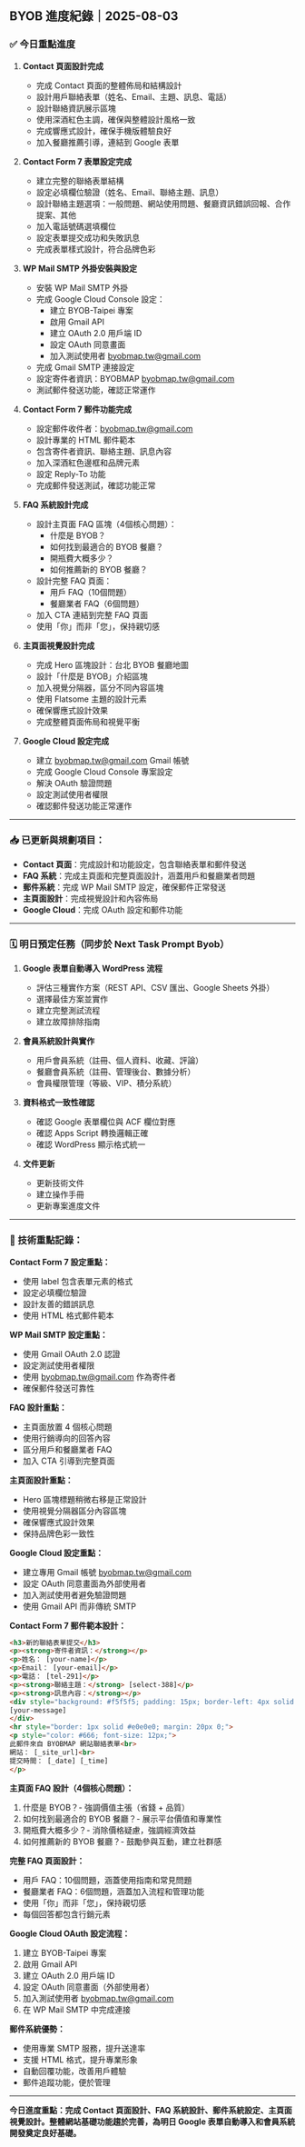 ## BYOB 進度紀錄｜2025-08-03

### ✅ 今日重點進度

1. **Contact 頁面設計完成**

   * 完成 Contact 頁面的整體佈局和結構設計
   * 設計用戶聯絡表單（姓名、Email、主題、訊息、電話）
   * 設計聯絡資訊展示區塊
   * 使用深酒紅色主調，確保與整體設計風格一致
   * 完成響應式設計，確保手機版體驗良好
   * 加入餐廳推薦引導，連結到 Google 表單

2. **Contact Form 7 表單設定完成**

   * 建立完整的聯絡表單結構
   * 設定必填欄位驗證（姓名、Email、聯絡主題、訊息）
   * 設計聯絡主題選項：一般問題、網站使用問題、餐廳資訊錯誤回報、合作提案、其他
   * 加入電話號碼選填欄位
   * 設定表單提交成功和失敗訊息
   * 完成表單樣式設計，符合品牌色彩

3. **WP Mail SMTP 外掛安裝與設定**

   * 安裝 WP Mail SMTP 外掛
   * 完成 Google Cloud Console 設定：
     - 建立 BYOB-Taipei 專案
     - 啟用 Gmail API
     - 建立 OAuth 2.0 用戶端 ID
     - 設定 OAuth 同意畫面
     - 加入測試使用者 byobmap.tw@gmail.com
   * 完成 Gmail SMTP 連接設定
   * 設定寄件者資訊：BYOBMAP <byobmap.tw@gmail.com>
   * 測試郵件發送功能，確認正常運作

4. **Contact Form 7 郵件功能完成**

   * 設定郵件收件者：byobmap.tw@gmail.com
   * 設計專業的 HTML 郵件範本
   * 包含寄件者資訊、聯絡主題、訊息內容
   * 加入深酒紅色邊框和品牌元素
   * 設定 Reply-To 功能
   * 完成郵件發送測試，確認功能正常

5. **FAQ 系統設計完成**

   * 設計主頁面 FAQ 區塊（4個核心問題）：
     - 什麼是 BYOB？
     - 如何找到最適合的 BYOB 餐廳？
     - 開瓶費大概多少？
     - 如何推薦新的 BYOB 餐廳？
   * 設計完整 FAQ 頁面：
     - 用戶 FAQ（10個問題）
     - 餐廳業者 FAQ（6個問題）
   * 加入 CTA 連結到完整 FAQ 頁面
   * 使用「你」而非「您」，保持親切感

6. **主頁面視覺設計完成**

   * 完成 Hero 區塊設計：台北 BYOB 餐廳地圖
   * 設計「什麼是 BYOB」介紹區塊
   * 加入視覺分隔器，區分不同內容區塊
   * 使用 Flatsome 主題的設計元素
   * 確保響應式設計效果
   * 完成整體頁面佈局和視覺平衡

7. **Google Cloud 設定完成**

   * 建立 byobmap.tw@gmail.com Gmail 帳號
   * 完成 Google Cloud Console 專案設定
   * 解決 OAuth 驗證問題
   * 設定測試使用者權限
   * 確認郵件發送功能正常運作

---

### 📥 已更新與規劃項目：

* **Contact 頁面**：完成設計和功能設定，包含聯絡表單和郵件發送
* **FAQ 系統**：完成主頁面和完整頁面設計，涵蓋用戶和餐廳業者問題
* **郵件系統**：完成 WP Mail SMTP 設定，確保郵件正常發送
* **主頁面設計**：完成視覺設計和內容佈局
* **Google Cloud**：完成 OAuth 設定和郵件功能

---

### 🗓 明日預定任務（同步於 Next Task Prompt Byob）

1. **Google 表單自動導入 WordPress 流程**
   - 評估三種實作方案（REST API、CSV 匯出、Google Sheets 外掛）
   - 選擇最佳方案並實作
   - 建立完整測試流程
   - 建立故障排除指南

2. **會員系統設計與實作**
   - 用戶會員系統（註冊、個人資料、收藏、評論）
   - 餐廳會員系統（註冊、管理後台、數據分析）
   - 會員權限管理（等級、VIP、積分系統）

3. **資料格式一致性確認**
   - 確認 Google 表單欄位與 ACF 欄位對應
   - 確認 Apps Script 轉換邏輯正確
   - 確認 WordPress 顯示格式統一

4. **文件更新**
   - 更新技術文件
   - 建立操作手冊
   - 更新專案進度文件

---

### 🔧 技術重點記錄：

**Contact Form 7 設定重點：**
- 使用 label 包含表單元素的格式
- 設定必填欄位驗證
- 設計友善的錯誤訊息
- 使用 HTML 格式郵件範本

**WP Mail SMTP 設定重點：**
- 使用 Gmail OAuth 2.0 認證
- 設定測試使用者權限
- 使用 byobmap.tw@gmail.com 作為寄件者
- 確保郵件發送可靠性

**FAQ 設計重點：**
- 主頁面放置 4 個核心問題
- 使用行銷導向的回答內容
- 區分用戶和餐廳業者 FAQ
- 加入 CTA 引導到完整頁面

**主頁面設計重點：**
- Hero 區塊標題稍微右移是正常設計
- 使用視覺分隔器區分內容區塊
- 確保響應式設計效果
- 保持品牌色彩一致性

**Google Cloud 設定重點：**
- 建立專用 Gmail 帳號 byobmap.tw@gmail.com
- 設定 OAuth 同意畫面為外部使用者
- 加入測試使用者避免驗證問題
- 使用 Gmail API 而非傳統 SMTP

**Contact Form 7 郵件範本設計：**
```html
<h3>新的聯絡表單提交</h3>
<p><strong>寄件者資訊：</strong></p>
<p>姓名： [your-name]</p>
<p>Email： [your-email]</p>
<p>電話： [tel-291]</p>
<p><strong>聯絡主題：</strong> [select-388]</p>
<p><strong>訊息內容：</strong></p>
<div style="background: #f5f5f5; padding: 15px; border-left: 4px solid #8b2635; margin: 10px 0;">
[your-message]
</div>
<hr style="border: 1px solid #e0e0e0; margin: 20px 0;">
<p style="color: #666; font-size: 12px;">
此郵件來自 BYOBMAP 網站聯絡表單<br>
網站： [_site_url]<br>
提交時間： [_date] [_time]
</p>
```

**主頁面 FAQ 設計（4個核心問題）：**
1. 什麼是 BYOB？- 強調價值主張（省錢 + 品質）
2. 如何找到最適合的 BYOB 餐廳？- 展示平台價值和專業性
3. 開瓶費大概多少？- 消除價格疑慮，強調經濟效益
4. 如何推薦新的 BYOB 餐廳？- 鼓勵參與互動，建立社群感

**完整 FAQ 頁面設計：**
- 用戶 FAQ：10個問題，涵蓋使用指南和常見問題
- 餐廳業者 FAQ：6個問題，涵蓋加入流程和管理功能
- 使用「你」而非「您」，保持親切感
- 每個回答都包含行銷元素

**Google Cloud OAuth 設定流程：**
1. 建立 BYOB-Taipei 專案
2. 啟用 Gmail API
3. 建立 OAuth 2.0 用戶端 ID
4. 設定 OAuth 同意畫面（外部使用者）
5. 加入測試使用者 byobmap.tw@gmail.com
6. 在 WP Mail SMTP 中完成連接

**郵件系統優勢：**
- 使用專業 SMTP 服務，提升送達率
- 支援 HTML 格式，提升專業形象
- 自動回覆功能，改善用戶體驗
- 郵件追蹤功能，便於管理

---

**今日進度重點：完成 Contact 頁面設計、FAQ 系統設計、郵件系統設定、主頁面視覺設計。整體網站基礎功能趨於完善，為明日 Google 表單自動導入和會員系統開發奠定良好基礎。**
